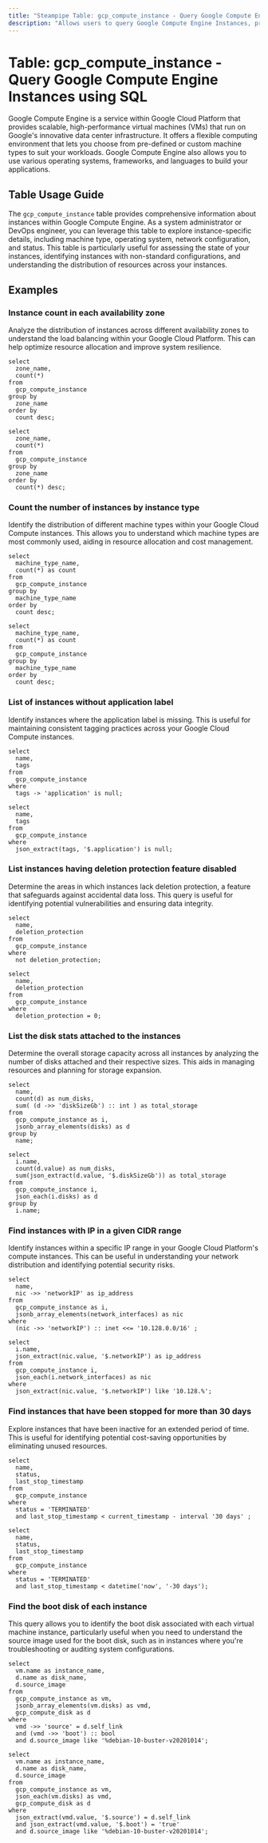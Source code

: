 ```yaml
---
title: "Steampipe Table: gcp_compute_instance - Query Google Compute Engine Instances using SQL"
description: "Allows users to query Google Compute Engine Instances, providing detailed information about each instance's configuration, status, and associated resources."
---
```


# Table: gcp_compute_instance - Query Google Compute Engine Instances using SQL

Google Compute Engine is a service within Google Cloud Platform that provides scalable, high-performance virtual machines (VMs) that run on Google's innovative data center infrastructure. It offers a flexible computing environment that lets you choose from pre-defined or custom machine types to suit your workloads. Google Compute Engine also allows you to use various operating systems, frameworks, and languages to build your applications.

## Table Usage Guide

The `gcp_compute_instance` table provides comprehensive information about instances within Google Compute Engine. As a system administrator or DevOps engineer, you can leverage this table to explore instance-specific details, including machine type, operating system, network configuration, and status. This table is particularly useful for assessing the state of your instances, identifying instances with non-standard configurations, and understanding the distribution of resources across your instances.

## Examples

### Instance count in each availability zone
Analyze the distribution of instances across different availability zones to understand the load balancing within your Google Cloud Platform. This can help optimize resource allocation and improve system resilience.

```sql+postgres
select
  zone_name,
  count(*)
from
  gcp_compute_instance
group by
  zone_name
order by
  count desc;
```

```sql+sqlite
select
  zone_name,
  count(*)
from
  gcp_compute_instance
group by
  zone_name
order by
  count(*) desc;
```

### Count the number of instances by instance type
Identify the distribution of different machine types within your Google Cloud Compute instances. This allows you to understand which machine types are most commonly used, aiding in resource allocation and cost management.

```sql+postgres
select
  machine_type_name,
  count(*) as count
from
  gcp_compute_instance
group by
  machine_type_name
order by
  count desc;
```

```sql+sqlite
select
  machine_type_name,
  count(*) as count
from
  gcp_compute_instance
group by
  machine_type_name
order by
  count desc;
```

### List of instances without application label
Identify instances where the application label is missing. This is useful for maintaining consistent tagging practices across your Google Cloud Compute instances.

```sql+postgres
select
  name,
  tags
from
  gcp_compute_instance
where
  tags -> 'application' is null;
```

```sql+sqlite
select
  name,
  tags
from
  gcp_compute_instance
where
  json_extract(tags, '$.application') is null;
```

### List instances having deletion protection feature disabled
Determine the areas in which instances lack deletion protection, a feature that safeguards against accidental data loss. This query is useful for identifying potential vulnerabilities and ensuring data integrity.

```sql+postgres
select
  name,
  deletion_protection
from
  gcp_compute_instance
where
  not deletion_protection;
```

```sql+sqlite
select
  name,
  deletion_protection
from
  gcp_compute_instance
where
  deletion_protection = 0;
```

### List the disk stats attached to the instances
Determine the overall storage capacity across all instances by analyzing the number of disks attached and their respective sizes. This aids in managing resources and planning for storage expansion.

```sql+postgres
select
  name,
  count(d) as num_disks,
  sum( (d ->> 'diskSizeGb') :: int ) as total_storage
from
  gcp_compute_instance as i,
  jsonb_array_elements(disks) as d
group by
  name;
```

```sql+sqlite
select
  i.name,
  count(d.value) as num_disks,
  sum(json_extract(d.value, '$.diskSizeGb')) as total_storage
from
  gcp_compute_instance i,
  json_each(i.disks) as d
group by
  i.name;
```

### Find instances with IP in a given CIDR range
Identify instances within a specific IP range in your Google Cloud Platform's compute instances. This can be useful in understanding your network distribution and identifying potential security risks.

```sql+postgres
select
  name,
  nic ->> 'networkIP' as ip_address
from
  gcp_compute_instance as i,
  jsonb_array_elements(network_interfaces) as nic
where
  (nic ->> 'networkIP') :: inet <<= '10.128.0.0/16' ;
```

```sql+sqlite
select
  i.name,
  json_extract(nic.value, '$.networkIP') as ip_address
from
  gcp_compute_instance i,
  json_each(i.network_interfaces) as nic
where
  json_extract(nic.value, '$.networkIP') like '10.128.%';
```

### Find instances that have been stopped for more than 30 days
Explore instances that have been inactive for an extended period of time. This is useful for identifying potential cost-saving opportunities by eliminating unused resources.

```sql+postgres
select
  name,
  status,
  last_stop_timestamp
from
  gcp_compute_instance
where
  status = 'TERMINATED'
  and last_stop_timestamp < current_timestamp - interval '30 days' ;
```

```sql+sqlite
select
  name,
  status,
  last_stop_timestamp
from
  gcp_compute_instance
where
  status = 'TERMINATED'
  and last_stop_timestamp < datetime('now', '-30 days');
```

### Find the boot disk of each instance
This query allows you to identify the boot disk associated with each virtual machine instance, particularly useful when you need to understand the source image used for the boot disk, such as in instances where you're troubleshooting or auditing system configurations.

```sql+postgres
select
  vm.name as instance_name,
  d.name as disk_name,
  d.source_image
from
  gcp_compute_instance as vm,
  jsonb_array_elements(vm.disks) as vmd,
  gcp_compute_disk as d
where
  vmd ->> 'source' = d.self_link
  and (vmd ->> 'boot') :: bool
  and d.source_image like '%debian-10-buster-v20201014';
```

```sql+sqlite
select
  vm.name as instance_name,
  d.name as disk_name,
  d.source_image
from
  gcp_compute_instance as vm,
  json_each(vm.disks) as vmd,
  gcp_compute_disk as d
where
  json_extract(vmd.value, '$.source') = d.self_link
  and json_extract(vmd.value, '$.boot') = 'true'
  and d.source_image like '%debian-10-buster-v20201014';
```